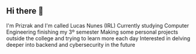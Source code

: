 ## Hi there 👋
I'm Prizrak and I'm called Lucas Nunes (IRL)
Currently studying Computer Engineering finishing my 3º semester
Making some personal projects outside the college and trying to learn more each day
Interested in delving deeper into backend and cybersecurity in the future

<!--
**Prizrak2/Prizrak2** is a ✨ _special_ ✨ repository because its `README.md` (this file) appears on your GitHub profile.

Here are some ideas to get you started:

- 🔭 I’m currently working on ...
- 🌱 I’m currently learning ...
- 👯 I’m looking to collaborate on ...
- 🤔 I’m looking for help with ...
- 💬 Ask me about ...
- 📫 How to reach me: ...
- 😄 Pronouns: ...
- ⚡ Fun fact: ...
-->
